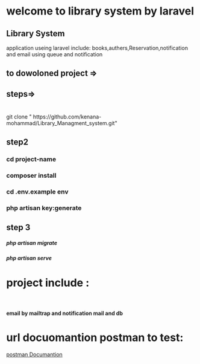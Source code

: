 <p align="center"><h1 color:red > welcome to library system by laravel</h1></p>



## Library System

  application useing laravel include:
  books,authers,Reservation,notification and email using queue and notification 
## to dowoloned project => 
## steps=>
#
<p> git clone " https://github.com/kenana-mohammad/Library_Managment_system.git"
 </p>

## step2
<h3>
    cd project-name
</h3>
<h3>
composer install</h3>
<h3>
    cd .env.example env</h3>
    
   <h3>  php artisan key:generate </h3>

## step 3
 <h5> php artisan migrate <h5>
<h5> php artisan serve <h5>
<h1>
    project include :</h1><br><h4> email by mailtrap 
    and notification mail and db </h4> 

# url docuomantion postman to test:
<a href="https://documenter.getpostman.com/view/30469576/2sA3JNa15x"> postman Documantion</a>


